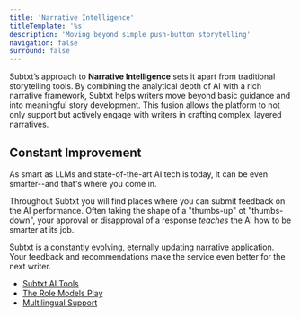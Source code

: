 ```yaml
---
title: 'Narrative Intelligence'
titleTemplate: '%s'
description: 'Moving beyond simple push-button storytelling'
navigation: false
surround: false
---
```


Subtxt’s approach to **Narrative Intelligence** sets it apart from traditional storytelling tools. By combining the analytical depth of AI with a rich narrative framework, Subtxt helps writers move beyond basic guidance and into meaningful story development. This fusion allows the platform to not only support but actively engage with writers in crafting complex, layered narratives.

## Constant Improvement

As smart as LLMs and state-of-the-art AI tech is today, it can be even smarter--and that's where you come in.

Throughout Subtxt you will find places where you can submit feedback on the AI performance. Often taking the shape of a "thumbs-up" ot "thumbs-down", your approval or disapproval of a response _teaches_ the AI how to be smarter at its job.

Subtxt is a constantly evolving, eternally updating narrative application. Your feedback and recommendations make the service even better for the next writer.

- [Subtxt AI Tools](/narrative-intelligence/subtxt-ai-tools)
- [The Role Models Play](/narrative-intelligence/the-role-models-play)
- [Multilingual Support](/narrative-intelligence/multilingual-support)